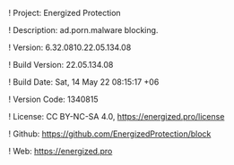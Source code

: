 ! Project: Energized Protection

! Description: ad.porn.malware blocking.

! Version: 6.32.0810.22.05.134.08

! Build Version: 22.05.134.08

! Build Date: Sat, 14 May 22 08:15:17 +06

! Version Code: 1340815

! License: CC BY-NC-SA 4.0, https://energized.pro/license

! Github: https://github.com/EnergizedProtection/block

! Web: https://energized.pro
